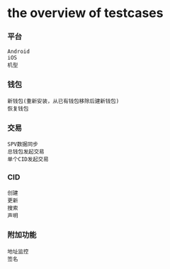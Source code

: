 # the overview of testcases

### 平台
```
Android
iOS
机型  
```

### 钱包
```
新钱包(重新安装，从已有钱包移除后建新钱包)
恢复钱包   
```
### 交易   
```
SPV数据同步
总钱包发起交易
单个CID发起交易
```
### CID
```
创建
更新
搜索
声明
```

### 附加功能
```
地址监控
签名
```	    